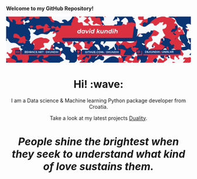 **Welcome to my GitHub Repository!**

<img src="/.logistics/BLUERED_GHiLI.jpg"/>

<h1 align='center'> Hi! :wave:</h1>
<p align='center'>
I am a Data science & Machine learning Python package developer from Croatia.
</p>
<p align='center'>Take a look at my latest projects <a href="https://github.com/dkundih/duality">Duality</a>.</p>

<h1 align='center'><i>People shine the brightest when they seek to understand what kind of love sustains them.</i></h1>
